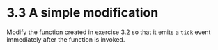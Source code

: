 # 3.3 A simple modification
Modify the function created in exercise 3.2 so that
it emits a `tick` event immediately after the function is invoked.